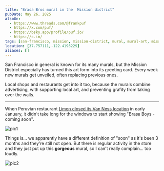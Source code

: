 ```yaml
---
title: "Brasa Bros mural in the  Mission district"
pubDate: May 26, 2025
alsoOn:
  - https://www.threads.com/@frankpuf
  - https://x.com/puf/
  - https://bsky.app/profile/puf.io/
  - https://c.im/
tags: [san-francisco, mission, mission-district, mural, mural-art, mission-murals]
location: [37.757111,-122.4193229]
aliases: []
---
```


San Francisco in general is known for its many murals, but the Mission District especially has turned this art form into its greeting card. Every week new murals get unveiled, often replacing previous ones.

Local shops and restaurants get into it too, because the murals combine advertising, with supporting local art, and preventing grafity from taking over the walls. 

---

When Peruvian restaurant [Limon closed its Van Ness location](https://missionlocal.org/2025/01/limon-on-south-van-ness-is-closed-at-least-temporarily/) in early January, it didn't take long for the windows to start showing "Brasa Boys - coming soon".

![pic1](https://i.imgur.com/tw29yt7.png)

Things is... we apparently have a different definition of "soon" as it's been 3 months and they're still not open. But there is regular activity in the store and they just put up this **gorgeous** mural, so I can't really complain... too loudly.

![pic2](https://i.imgur.com/im3nzKU.png)


